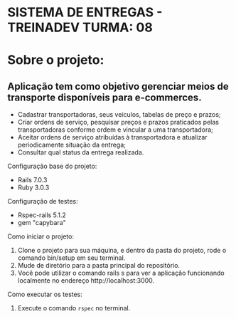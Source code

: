 <h1>SISTEMA DE ENTREGAS - TREINADEV TURMA: 08<h1>
Sobre o projeto:

<h2>Aplicação tem como objetivo gerenciar meios de transporte disponíveis para e-commerces.</h2>

- Cadastrar transportadoras, seus veículos, tabelas de preço e prazos;
- Criar ordens de serviço, pesquisar preços e prazos praticados pelas
  transportadoras conforme ordem e vincular a uma transportadora;
- Aceitar ordens de serviço atribuídas à transportadora e atualizar periodicamente situação da entrega;
- Consultar qual status da entrega realizada.

Configuração base do projeto:

- Rails 7.0.3
- Ruby 3.0.3

Configuração de testes:

- Rspec-rails 5.1.2
- gem "capybara"

Como iniciar o projeto:

1. Clone o projeto para sua máquina, e dentro da pasta do projeto, rode o comando bin/setup em seu terminal.
2. Mude de diretório para a pasta principal do repositório.
3. Você pode utilizar o comando rails s para ver a aplicação funcionando localmente no endereço http://localhost:3000.

Como executar os testes:

1.  Execute o comando `rspec` no terminal.

